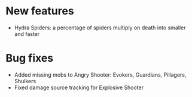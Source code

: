 # New features
* Hydra Spiders: a percentage of spiders multiply on death into smaller and faster
# Bug fixes
* Added missing mobs to Angry Shooter: Evokers, Guardians, Pillagers, Shulkers
* Fixed damage source tracking for Explosive Shooter